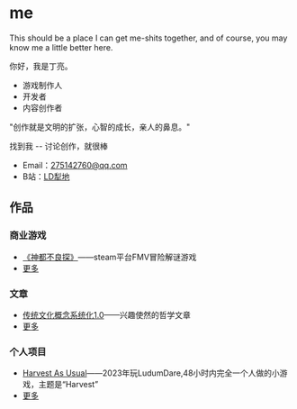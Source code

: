 # me

This should be a place I can get me-shits together, and of course, you may know me a little better here.

你好，我是丁亮。

* 游戏制作人
* 开发者
* 内容创作者

"创作就是文明的扩张，心智的成长，亲人的鼻息。"

找到我 -- 讨论创作，就很棒

* Email：<275142760@qq.com>
* B站：[LD犁地](https://space.bilibili.com/9321759)

## 作品

### 商业游戏

* [《神都不良探》](https://store.steampowered.com/app/1681970/_Underdog_Detective/)——steam平台FMV冒险解谜游戏
* [更多](games/GameList.md)

### 文章

* [传统文化概念系统化1.0](https://www.bilibili.com/read/cv17282826)——兴趣使然的哲学文章
* [更多](Articles/ArticleList.md)

### 个人项目

* [Harvest As Usual](https://leo-ding.itch.io/harvestasusual)——2023年玩LudumDare,48小时内完全一个人做的小游戏，主题是“Harvest”
* [更多](Projects/ProjectList.md)
